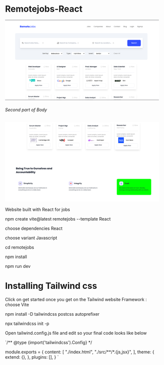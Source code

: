 # Remotejobs-React

![Repo List](remotejobs/src/Assets/image.png)


<!-- {*/Second part*/} -->
###### Second part of Body

![Repo List](remotejobs/src/Assets/second.png)



<!-- ![Repo List](images/image.png) -->


Website built with React for jobs

npm create vite@latest remotejobs --template React

choose dependencies React

choose variant Javascript

cd remotejobs

npm install

npm run dev

# Installing Tailwind css
Click on get started once you get on the Tailwind website
Framework : choose Vite

npm install -D tailwindcss postcss autoprefixer

npx tailwindcss init -p

Open tailwind.config.js file and edit so your final code looks like below

`/** @type {import('tailwindcss').Config} */

module.exports = {
  content: [
     "./index.html",
    "./src/**/*.{js,jsx}",
  ],
  theme: {
    extend: {},
  },
  plugins: [],
}
`
